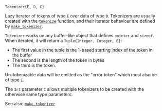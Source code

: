 ```
Tokenizer{E, D, C}
```

Lazy iterator of tokens of type `E` over data of type `D`. Tokenizers are usually created with the [`tokenize`](@ref) function, and their iterator behaviour are defined by [`make_tokenizer`](@ref).

`Tokenizer` works on any buffer-like object that defines `pointer` and `sizeof`. When iterated, it will return a `Tuple{Integer, Integer, E}`:

  * The first value in the tuple is the 1-based starting index of the token in the buffer
  * The second is the length of the token in bytes
  * The third is the token.

Un-tokenizable data will be emitted as the "error token" which must also be of type `E`.

The `Int` parameter `C` allows multiple tokenizers to be created with the otherwise same type parameters.

See also: [`make_tokenizer`](@ref)
